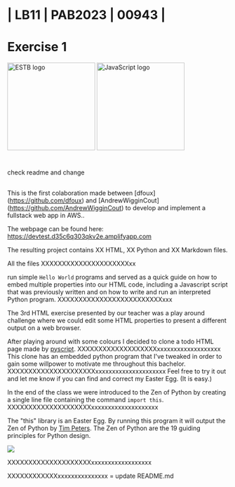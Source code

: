 # | LB11 | PAB2023 | 00943 |
# Exercise 1

<img src="https://stuntspt.gitlab.io/pab_22-23/classes/presentation_assets/logo-ESTB.png" alt="ESTB logo" width="200" height="200">
<img src="https://upload.wikimedia.org/wikipedia/commons/6/6a/JavaScript-logo.png" alt="JavaScript logo" width="200" height="200">


##
##
#
#
###
###
####
####
#####
#####

check readme and change

##

##
##
##
This is the first colaboration made between [dfoux] (https://github.com/dfoux) and [AndrewWigginCout] (https://github.com/AndrewWigginCout) to develop and implement a fullstack web app in AWS..

The webpage can be found here: https://devtest.d35c6q303qkv2e.amplifyapp.com

The resulting project contains XX HTML, XX Python and XX Markdown files.

All the files XXXXXXXXXXXXXXXXXXXXXxx


run simple ```Hello World``` programs and served as a quick guide on how to embed multiple properties
into our HTML code, including a Javascript script that was previously written and on how to write and run an interpreted
Python program.
XXXXXXXXXXXXXXXXXXXXXXXXXxxx


The 3rd HTML exercise presented by our teacher was a play around challenge where we could
edit some HTML properties to present a different output on a web browser.

After playing around with some colours I decided to clone a 
todo HTML page made by [pyscript](https://github.com/pyscript).
XXXXXXXXXXXXXXXXXXXxxxxxxxxxxxxxxxxxxx
This clone has an embedded python program that I've tweaked in order to gain some willpower to motivate me throughout
this bachelor.
XXXXXXXXXXXXXXXXXXXXXxxxxxxxxxxxxxxxxxxxxx
Feel free to try it out and let me know if you can find and correct my Easter Egg. (It is easy.)

In the end of the class we were introduced to the Zen of Python by creating a single line file containing the
command ```import this```.
XXXXXXXXXXXXXXXXXXXXxxxxxxxxxxxxxxxxxxxx


The "this" library is an Easter Egg. By running this program it will output the Zen of Python by
[Tim Peters](https://github.com/tim-one). The Zen of Python are  the 19 guiding principles for Python design.

![](https://stuntspt.gitlab.io/pab_22-23/classes/presentation_assets/python_logo.png)

XXXXXXXXXXXXXXXXXXXXxxxxxxxxxxxxxxxxxx


XXXXXXXXXXXXxxxxxxxxxxxxxxx = update README.md